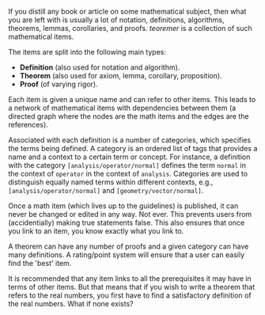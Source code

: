 If you distill any book or article on some mathematical subject, then what you are left with is usually a lot of notation, definitions, algorithms, theorems, lemmas, corollaries, and proofs. *teoremer* is a collection of such mathematical items.

The items are split into the following main types:
  * **Definition** (also used for notation and algorithm).
  * **Theorem** (also used for axiom, lemma, corollary, proposition).
  * **Proof** (of varying rigor).

Each item is given a unique name and can refer to other items. This leads to a network of mathematical items with dependencies between them (a directed graph where the nodes are the math items and the edges are the references).

Associated with each definition is a number of categories, which specifies the terms being defined. A category is an ordered list of tags that provides a name and a context to a certain term or concept. For instance, a definition with the category `[analysis/operator/normal]` defines the term `normal` in the context of `operator` in the context of `analysis`. Categories are used to distinguish equally named terms within different contexts, e.g., `[analysis/operator/normal]` and `[geometry/vector/normal]`.

Once a math item (which lives up to the guidelines) is published, it can never be changed or edited in any way. Not ever. This prevents users from (accidentially) making true statements false. This also ensures that once you link to an item, you know exactly what you link to.

A theorem can have any number of proofs and a given category can have many definitions. A rating/point system will ensure that a user can easily find the 'best' item.

It is recommended that any item links to all the prerequisites it may have in terms of other items. But that means that if you wish to write a theorem that refers to the real numbers, you first have to find a satisfactory definition of the real numbers. What if none exists?
